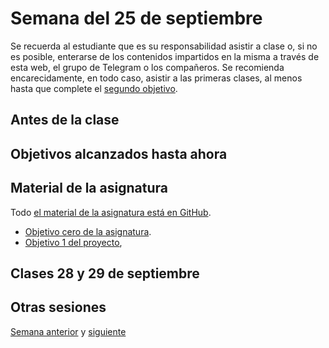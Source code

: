 # Semana del 25 de septiembre


Se recuerda al estudiante que es su responsabilidad asistir a clase o, si no es
posible, enterarse de los contenidos impartidos en la misma a través de esta
web, el grupo de Telegram o los compañeros. Se recomienda encarecidamente, en
todo caso, asistir a las primeras clases, al menos hasta que complete el
[segundo objetivo](http://jj.github.io/IV/documentos/proyecto/2.Modelo).


## Antes de la clase


## Objetivos alcanzados hasta ahora



## Material de la asignatura

Todo [el material de la asignatura está en GitHub](http://jj.github.io/IV).

* [Objetivo cero de la
  asignatura](http://jj.github.io/IV/documentos/proyecto/0.Repositorio).
*  [Objetivo 1 del
   proyecto](http://jj.github.io/IV/documentos/proyecto/1.Planificacion),

## Clases 28 y 29 de septiembre


## Otras sesiones

[Semana anterior](semana-01.md) y [siguiente](semana-03.md)
